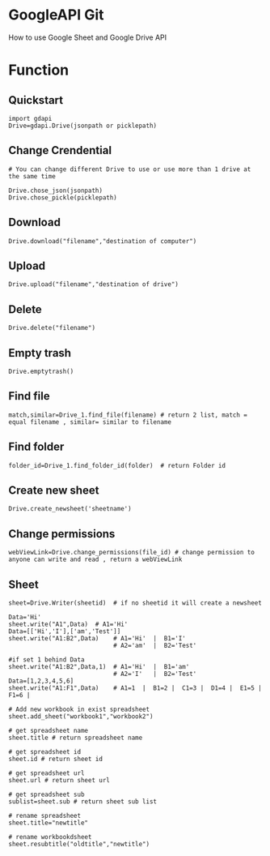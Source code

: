 # GoogleAPI Git

How to use Google Sheet and Google Drive API 

# Function

## Quickstart
    import gdapi
    Drive=gdapi.Drive(jsonpath or picklepath)
## Change Crendential
    # You can change different Drive to use or use more than 1 drive at the same time
    
    Drive.chose_json(jsonpath)
    Drive.chose_pickle(picklepath)    
## Download
    Drive.download("filename","destination of computer")
## Upload
    Drive.upload("filename","destination of drive")
## Delete
    Drive.delete("filename")
## Empty trash
    Drive.emptytrash()
## Find file
    match,similar=Drive_1.find_file(filename) # return 2 list, match = equal filename , similar= similar to filename
## Find folder
    folder_id=Drive_1.find_folder_id(folder)  # return Folder id
## Create new sheet
    Drive.create_newsheet('sheetname')
## Change permissions
    webViewLink=Drive.change_permissions(file_id) # change permission to anyone can write and read , return a webViewLink
      
## Sheet
    sheet=Drive.Writer(sheetid)  # if no sheetid it will create a newsheet 
    
    Data='Hi'
    sheet.write("A1",Data)  # A1='Hi'
    Data=[['Hi','I'],['am','Test']]
    sheet.write("A1:B2",Data)    # A1='Hi'  |  B1='I'
                                 # A2='am'  |  B2='Test'
    
    #if set 1 behind Data 
    sheet.write("A1:B2",Data,1)  # A1='Hi'  |  B1='am'
                                 # A2='I'   |  B2='Test'
    Data=[1,2,3,4,5,6]                           
    sheet.write("A1:F1",Data)    # A1=1  |  B1=2 |  C1=3 |  D1=4 |  E1=5 |  F1=6 | 
    
    # Add new workbook in exist spreadsheet
    sheet.add_sheet("workbook1","workbook2")
    
    # get spreadsheet name
    sheet.title # return spreadsheet name
    
    # get spreadsheet id
    sheet.id # return sheet id
    
    # get spreadsheet url
    sheet.url # return sheet url
    
    # get spreadsheet sub
    sublist=sheet.sub # return sheet sub list
    
    # rename spreadsheet
    sheet.title="newtitle"
    
    # rename workbookdsheet
    sheet.resubtitle("oldtitle","newtitle")

    
    

